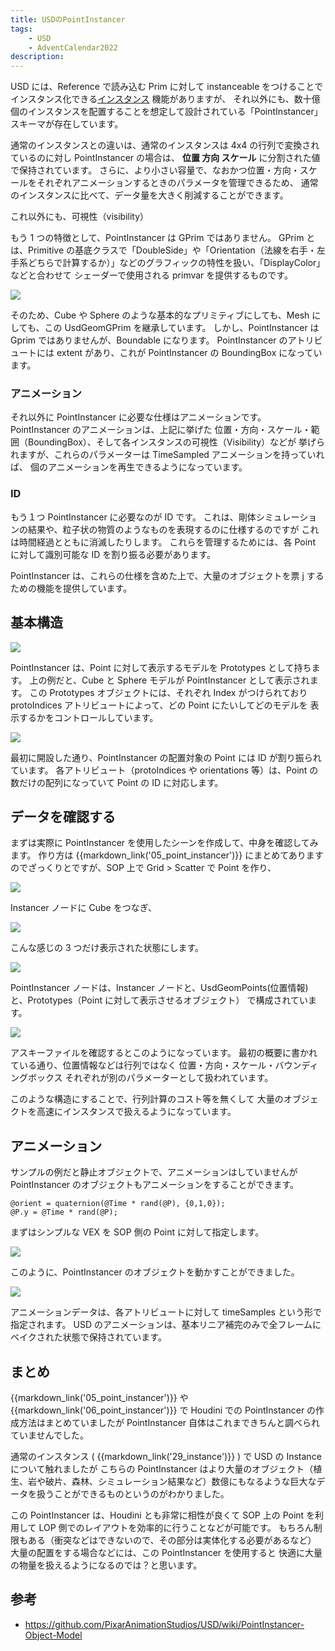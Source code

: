 ```yaml
---
title: USDのPointInstancer
tags:
    - USD
    - AdventCalendar2022
description:
---
```


USD には、Reference で読み込む Prim に対して instanceable をつけることで
インスタンス化できる[インスタンス](29_instance) 機能がありますが、
それ以外にも、数十億個のインスタンスを配置することを想定して設計されている「PointInstancer」スキーマが存在しています。

通常のインスタンスとの違いは、通常のインスタンスは 4x4 の行列で変換されているのに対し
PointInstancer の場合は、 **位置 方向 スケール** に分割された値で保持されています。
さらに、より小さい容量で、なおかつ位置・方向・スケールをそれぞれアニメーションするときのパラメータを管理できるため、
通常のインスタンスに比べて、データ量を大きく削減することができます。

これ以外にも、可視性（visibility）

もう 1 つの特徴として、PointInstancer は GPrim ではありません。
GPrim とは、Primitive の基底クラスで「DoubleSide」や「Orientation（法線を右手・左手系どちらで計算するか）」などのグラフィックの特性を扱い、「DisplayColor」などと合わせて
シェーダーで使用される primvar を提供するものです。

![](https://gyazo.com/1d6a7d5e2b3e00d757a07c038fe646a5.png)

そのため、Cube や Sphere のような基本的なプリミティブにしても、Mesh にしても、この UsdGeomGPrim を継承しています。
しかし、PointInstancer は Gprim ではありませんが、Boundable になります。
PointInstancer のアトリビュートには extent があり、これが PointInstancer の BoundingBox になっています。

### アニメーション

それ以外に PointInstancer に必要な仕様はアニメーションです。
PointInstancer のアニメーションは、上記に挙げた 位置・方向・スケール・範囲（BoundingBox）、そして各インスタンスの可視性（Visibility）などが
挙げられますが、これらのパラメーターは TimeSampled アニメーションを持っていれば、
個のアニメーションを再生できるようになっています。

### ID

もう１つ PointInstancer に必要なのが ID です。
これは、剛体シミュレーションの結果や、粒子状の物質のようなものを表現するのに仕様するのですが
これは時間経過とともに消滅したりします。
これらを管理するためには、各 Point に対して識別可能な ID を割り振る必要があります。

PointInstancer は、これらの仕様を含めた上で、大量のオブジェクトを票 j するための機能を提供しています。

## 基本構造

![](https://gyazo.com/14adbc0f2fb651eaa6a61c6712498288.png)

PointInstancer は、Point に対して表示するモデルを Prototypes として持ちます。
上の例だと、Cube と Sphere モデルが PointInstancer として表示されます。
この Prototypes オブジェクトには、それぞれ Index がつけられており
protoIndices アトリビュートによって、どの Point にたいしてどのモデルを
表示するかをコントロールしています。

![](https://gyazo.com/acd7f0a22d0d98b2898304df7e14d206.png)

最初に開設した通り、PointInstancer の配置対象の Point には ID が割り振られています。
各アトリビュート（protoIndices や orientations 等）は、Point の数だけの配列になっていて
Point の ID に対応します。

## データを確認する

まずは実際に PointInstancer を使用したシーンを作成して、中身を確認してみます。
作り方は {{markdown_link('05_point_instancer')}} にまとめてありますのでざっくりとですが、SOP 上で Grid > Scatter で Point を作り、

![](https://gyazo.com/78b39b1c8650d8216eebf2c450dee9af.png)

Instancer ノードに Cube をつなぎ、

![](https://gyazo.com/e2ab04fe39ec1094800d17f23e34f98c.png)

こんな感じの 3 つだけ表示された状態にします。

![](https://gyazo.com/9808a42d62bb9e4b6f92535e6e22384d.png)

PointInstancer ノードは、Instancer ノードと、UsdGeomPoints(位置情報)と、Prototypes（Point に対して表示させるオブジェクト）
で構成されています。

![](https://gyazo.com/2d1cab55bad06cdf53dc7b1209bee1a4.png)

アスキーファイルを確認するとこのようになっています。
最初の概要に書かれている通り、位置情報などは行列ではなく 位置・方向・スケール・バウンディングボックス
それぞれが別のパラメーターとして扱われています。

このような構造にすることで、行列計算のコスト等を無くして
大量のオブジェクトを高速にインスタンスで扱えるようになっています。

## アニメーション

サンプルの例だと静止オブジェクトで、アニメーションはしていませんが
PointInstancer のオブジェクトもアニメーションをすることができます。

```vex
@orient = quaternion(@Time * rand(@P), {0,1,0});
@P.y = @Time * rand(@P);
```

まずはシンプルな VEX を SOP 側の Point に対して指定します。

![](https://gyazo.com/30c9f29fa893be6d0d1ac82c77fd2fee.gif)

このように、PointInstancer のオブジェクトを動かすことができました。

![](https://gyazo.com/717929511494b4a087356406d9b7fafe.png)

アニメーションデータは、各アトリビュートに対して timeSamples という形で指定されます。
USD のアニメーションは、基本リニア補完のみで全フレームにベイクされた状態で保持されています。

## まとめ

{{markdown_link('05_point_instancer')}} や {{markdown_link('06_point_instancer')}} で
Houdini での PointInstancer の作成方法はまとめていましたが
PointInstancer 自体はこれまできちんと調べられていませんでした。

通常のインスタンス ( {{markdown_link('29_instance')}} ) で USD の Instance について触れましたが
こちらの PointInstancer はより大量のオブジェクト（植生、岩や破片、森林、シミュレーション結果など）数億にもなるような巨大なデータを扱うことができるものというのがわかりました。

この PointInstancer は、Houdini とも非常に相性が良くて
SOP 上の Point を利用して LOP 側でのレイアウトを効率的に行うことなどが可能です。
もちろん制限もある（衝突などはできないので、その部分は実体化する必要があるなど）
大量の配置をする場合などには、この PointInstancer を使用すると
快適に大量の物量を扱えるようになるのでは？と思います。

## 参考

-   https://github.com/PixarAnimationStudios/USD/wiki/PointInstancer-Object-Model
